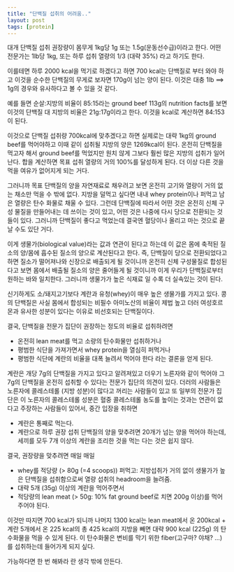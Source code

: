 ```yaml
---
title: "단백질 섭취의 어려움.."
layout: post
tags: [protein]
---
```


대개 단백질 섭취 권장량이 몸무게 1kg당 1g 또는 1.5g(운동선수급)이라고 한다. 어떤 전문가는 1lb당 1kg, 또는 하루 섭취 열량의 1/3 (대략 35%) 라고 하기도 한다.

이를테면 하루 2000 kcal을 먹기로 하겠다고 하면 700 kcal는 단백질로 부터 와야 하고 이것을 순수한 단백질의 무게로 보자면 170g이 넘는 양이 된다. 이것은 대충 1lb ==> 1g의 경우와 유사하다고 볼 수 있을 것 같다. 

예를 들면 순살:지방의 비율이 85:15라는 ground beef 113g의 nutrition facts를 보면 이것의 단백질 대 지방의 비율은 21g:17g이라고 한다. 이것을 kcal로 계산하면 84:153이 된다.

이것으로 단백질 섭취량 700kcal에 맞추겠다고 하면 실제로는 대략 1kg의 ground beef를 먹어야하고 이때 같이 섭취될 지방의 양은 1269kcal이 된다. 온전히 단백질을 먹고자 해서 ground beef를 먹었지만 원치 않게 그보다 훨씬 많은 지방의 섭취가 일어난다. 합을 계산하면 목표 섭취 열량의 거의 100%를 달성하게 된다. 더 이상 다른 것을 먹을 여유가 없어지게 되는 거다. 

그러니까 목표 단백질의 양을 자연재료로 채우려고 보면 온전히 고기와 열량이 거의 없는 채소만 먹을 수 밖에 없다. 지방을 덜먹고 싶다면 내내 whey protein이나 퍼먹고 남은 열량은 탄수 화물로 채울 수 있다. 그런데 단백질에 따라서 어떤 것은 온전히 신체 구성 물질을 만들어내는 데 쓰이는 것이 있고, 어떤 것은 나중에 다시 당으로 전환되는 것들이 있다. 그러니까 단백질이 좋다고 먹었는데 결국엔 혈당이나 올리고 마는 것으로 끝날 수도 있단 거다.

이게 생물가(biological value)라는 값과 연관이 된다고 하는데 이 값은 몸에 축적된 질소의 양/몸에 흡수된 질소의 양으로 계산된다고 한다. 즉, 단백질이 당으로 전환되었다고 하면 질소가 떨어져나와 신장으로 배출되게 될 것이니까 온전히 신체 구성물질로 합성된다고 보면 몸에서 배출될 질소의 양은 줄어들게 될 것이니까 이게 우리가 단백질로부터 원하는 바와 일치한다. 그러니까 생물가가 높은 식재료 일 수록 더 실속있는 것이 된다.

신기하게도 소/돼지고기보다 계란과 유청(whey)이 매우 높은 생물가를 가지고 있다. 콩의 단백질은 사실 몸에서 합성되는 비필수 아미노산의 비율이 제법 높고 더러 여성호르몬과 유사한 성분이 있다는 이유로 비선호되는 단백질이다.

결국, 단백질을 전문가 집단이 권장하는 정도의 비율로 섭취하려면
- 온전히 lean meat를 먹고 소량의 탄수화물만 섭취하거나
- 평범한 식단을 가져가면서 whey protein을 열심히 퍼먹거나
- 평범한 식단에 계란의 비율을 대폭 늘려서 먹어야 한다
라는 결론을 얻게 된다.

계란은 개당 7g의 단백질을 가지고 있다고 알려져있고 더우기 노른자와 같이 먹어야 그 7g의 단백질을 온전히 섭취할 수 있다는 전문가 집단의 의견이 있다. 더러의 사람들은 노른자에 콜레스테롤 (지방 성분)이 많다고 꺼리는 사람들이 있고 또 일부의 전문가 집단은 이 노른자의 콜레스테롤 성분은 혈중 콜레스테롤 농도를 높이는 것과는 연관이 없다고 주장하는 사람들이 있어서, 중간 입장을 취하면 

- 계란은 통째로 먹는다.
- 계란으로 하루 권장 섭취 단백질의 양을 맞추려면 20개가 넘는 양을 먹어야 하는데, 세끼를 모두 7개 이상의 계란을 조리한 것을 먹는 다는 것은 쉽지 않다.

결국, 권장량을 맞추려면 매일 매일

- whey를 적당량 (> 80g (=4 scoops)) 퍼먹고: 지방섭취가 거의 없이 생물가가 높은 단백질을 섭취함으로써 열량 섭취의 headroom을 늘려줌.
- 대략 5개 (35g) 이상의 계란을 먹어주면서
- 적당량의 lean meat (> 50g: 10% fat ground beef로 치면 200g 이상)를 먹어주어야 된다.

이것만 따지면 700 kcal가 되니까 나머지 1300 kcal는 lean meat에서 온 200kcal + 계란 5개에서 온 225 kcal의 총 425 kcal의 지방을 빼면 대략 900 kcal (225g) 의 탄수화물을 먹을 수 있게 된다. 이 탄수화물은 변비를 막기 위한 fiber(고구마? 야채? ...)를 섭취하는데 들어가게 되지 싶다. 

가능하다면 한 번 해봐라 란 생각 밖에 안든다. 

